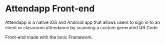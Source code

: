 # Attendapp Front-end
Attendapp is a native iOS and Android app that allows users to sign in to an event or classroom attendance by scanning a custom generated QR Code.

Front-end made with the Ionic Framework.
